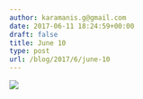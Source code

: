 ```yaml
---
author: karamanis.g@gmail.com
date: 2017-06-11 18:24:59+00:00
draft: false
title: June 10
type: post
url: /blog/2017/6/june-10
---
```


![](https://images.squarespace-cdn.com/content/v1/4f3f61bae4b063b909445965/1497205465171-NWP36KWYDHB0271N61VB/ke17ZwdGBToddI8pDm48kF9aEDQaTpZHfWEO2zppK7Z7gQa3H78H3Y0txjaiv_0fDoOvxcdMmMKkDsyUqMSsMWxHk725yiiHCCLfrh8O1z5QPOohDIaIeljMHgDF5CVlOqpeNLcJ80NK65_fV7S1UX7HUUwySjcPdRBGehEKrDf5zebfiuf9u6oCHzr2lsfYZD7bBzAwq_2wCJyqgJebgg/image-asset.jpeg?format=original)


